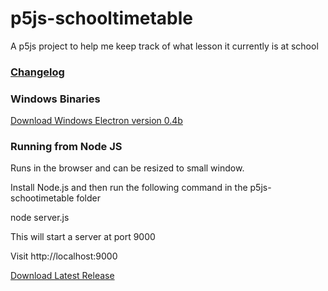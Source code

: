 # p5js-schooltimetable
A p5js project to help me keep track of what lesson it currently is at school

### [Changelog](changelog.md)

### Windows Binaries

[Download Windows Electron version 0.4b](https://github.com/digitalight/p5js-schooltimetable/releases/download/v0.4/p5js-schooltimetable.v04b.zip)


### Running from Node JS

Runs in the browser and can be resized to small window.

Install Node.js and then run the following command in the p5js-schootimetable folder

node server.js

This will start a server at port 9000

Visit http://localhost:9000

[Download Latest Release](https://github.com/digitalight/p5js-schooltimetable/releases/latest)
